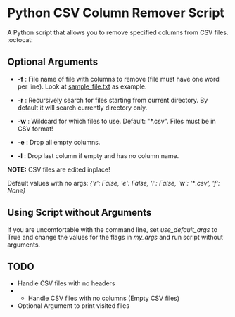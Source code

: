 # Python CSV Column Remover Script
A Python script that allows you to remove specified columns from CSV files.  :octocat: 


## Optional Arguments

* **-f** : File name of file with columns to remove (file must have one word per line). Look at [sample_file.txt](https://github.com/ashkan25/Python-CSV-Column-Remover/blob/master/sample_file.txt) as example.

* **-r** : Recursively search for files starting from current directory. By default it will search currently directory only.

* **-w** : Wildcard for which files to use. Default: "\*.csv". Files must be in CSV format!

* **-e** : Drop all empty columns.

* **-l** : Drop last column if empty and has no column name.

**NOTE:** CSV files are edited inplace!

Default values with no args: *{'r': False, 'e': False, 'l': False, 'w': '*\**.csv', 'f': None}*


## Using Script without Arguments

If you are uncomfortable with the command line, set *use_default_args* to True and change the values for the flags in *my_args* and run script without arguments.

## TODO

* Handle CSV files with no headers
* * Handle CSV files with no columns (Empty CSV files)
* Optional Argument to print visited files
